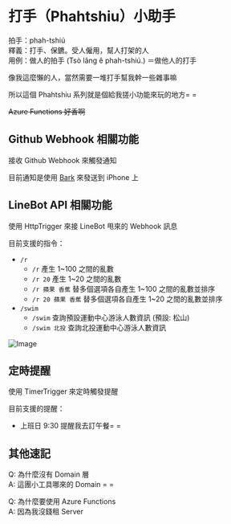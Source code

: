 # 打手（Phahtshiu）小助手

拍手：phah-tshiú<br/>
釋義：打手、保鑣。受人僱用，幫人打架的人<br/>
用例：做人的拍手 (Tsò lâng ê phah-tshiú.)  ＝做他人的打手

像我這麼懶的人，當然需要一堆打手幫我幹一些雜事嘛

所以這個 Phahtshiu 系列就是個給我搓小功能來玩的地方= =

~~Azure Functions 好香啊~~

## Github Webhook 相關功能

接收 Github Webhook 來觸發通知

目前通知是使用 [Bark](https://github.com/Finb/Bark) 來發送到 iPhone 上

## LineBot API 相關功能

使用 HttpTrigger 來接 LineBot 甩來的 Webhook 訊息

目前支援的指令：

- `/r`
  - `/r` 產生 1~100 之間的亂數
  - `/r 20` 產生 1~20 之間的亂數
  - `/r 蘋果 香蕉` 替多個選項各自產生 1~100 之間的亂數並排序
  - `/r 20 蘋果 香蕉` 替多個選項各自產生 1~20 之間的亂數並排序
- `/swim`
  - `/swim` 查詢預設運動中心游泳人數資訊 (預設: 松山)
  - `/swim 北投` 查詢北投運動中心游泳人數資訊

![Image](https://i.imgur.com/zlfCoAv.png)

## 定時提醒

使用 TimerTrigger 來定時觸發提醒

目前支援的提醒：
- 上班日 9:30 提醒我去訂午餐= =

## 其他速記

Q: 為什麼沒有 Domain 層<br/>
A: 這團小工具哪來的 Domain = =

Q: 為什麼要使用 Azure Functions<br/>
A: 因為我沒錢租 Server